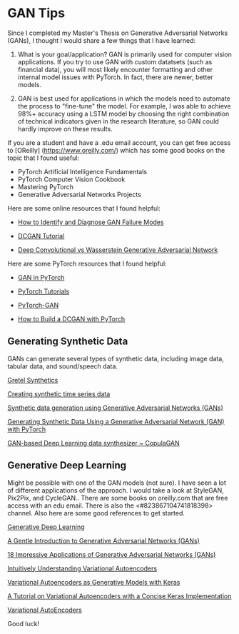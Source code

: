 # GAN Tips


Since I completed my Master's Thesis on Generative Adversarial Networks (GANs), I thought I would share a few things that I have learned:

1. What is your goal/application? GAN is primarily used for computer vision applications. If you try to use GAN with custom datatsets (such as financial data), you will most likely encounter formatting and other internal model issues with PyTorch. In fact, there are newer, better models.

2. GAN is best used for applications in which the models need to automate the process to "fine-tune" the model. For example, I was able to achieve 98%+ accuracy using a LSTM model by choosing the right combination of technical indicators given in the research literature, so GAN could hardly improve on these results.

If you are a student and have a .edu email account, you can get free access to [OReilly] (https://www.oreilly.com/) which has some good books on the topic that I found useful:

- PyTorch Artificial Intelligence Fundamentals
- PyTorch Computer Vision Cookbook
- Mastering PyTorch
- Generative Adversarial Networks Projects


Here are some online resources that I found helpful:

- [How to Identify and Diagnose GAN Failure Modes](https://machinelearningmastery.com/practical-guide-to-gan-failure-modes/)

- [DCGAN Tutorial](https://pytorch.org/tutorials/beginner/dcgan_faces_tutorial.html)

- [Deep Convolutional vs Wasserstein Generative Adversarial Network](https://towardsdatascience.com/deep-convolutional-vs-wasserstein-generative-adversarial-network-183fbcfdce1f)


Here are some PyTorch resources that I found helpful:

- [GAN in PyTorch](https://jaketae.github.io/study/pytorch-gan/)

- [PyTorch Tutorials](https://github.com/yunjey/pytorch-tutorial/tree/0500d3df5a2a8080ccfccbc00aca0eacc21818db)

- [PyTorch-GAN](https://github.com/eriklindernoren/PyTorch-GAN)


- [How to Build a DCGAN with PyTorch](https://towardsdatascience.com/how-to-build-a-dcgan-with-pytorch-31bfbf2ad96a)


## Generating Synthetic Data

GANs can generate several types of synthetic data, including image data, tabular data, and sound/speech data.

[Gretel Synthetics](https://github.com/gretelai/gretel-synthetics)

[Creating synthetic time series data](https://gretel.ai/blog/creating-synthetic-time-series-data)

[Synthetic data generation using Generative Adversarial Networks (GANs)](https://medium.com/data-science-at-microsoft/synthetic-data-generation-using-generative-adversarial-networks-gans-part-1-47ecbf46b575)

[Generating Synthetic Data Using a Generative Adversarial Network (GAN) with PyTorch](https://visualstudiomagazine.com/articles/2021/06/02/gan-pytorch.aspx?m=1)

[GAN-based Deep Learning data synthesizer ~ CopulaGAN](https://bobrupakroy.medium.com/gan-based-deep-learning-data-synthesizer-copulagan-a6376169b3ca)


## Generative Deep Learning

Might be possible with one of the GAN models (not sure). I have seen a lot of different applications of the approach. I would take a look at StyleGAN, Pix2Pix, and CycleGAN.. There are some books on oreilly.com that are free access with an edu email. There is also the <#823867104741818398> channel. Also here are some good references to get started.

[Generative Deep Learning](https://keras.io/examples/generative/)

[A Gentle Introduction to Generative Adversarial Networks (GANs)](https://machinelearningmastery.com/what-are-generative-adversarial-networks-gans/)

[18 Impressive Applications of Generative Adversarial Networks (GANs)](https://machinelearningmastery.com/impressive-applications-of-generative-adversarial-networks/)


[Intuitively Understanding Variational Autoencoders](https://towardsdatascience.com/intuitively-understanding-variational-autoencoders-1bfe67eb5daf)

[Variational Autoencoders as Generative Models with Keras](https://towardsdatascience.com/variational-autoencoders-as-generative-models-with-keras-e0c79415a7eb)

[A Tutorial on Variational Autoencoders with a Concise Keras Implementation](https://tiao.io/post/tutorial-on-variational-autoencoders-with-a-concise-keras-implementation/)

[Variational AutoEncoders](https://www.geeksforgeeks.org/variational-autoencoders/)


Good luck!